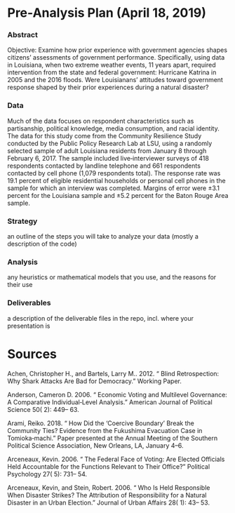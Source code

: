# Pre-Analysis Plan (April 18, 2019)
### Abstract
Objective: 
Examine how prior experience with government agencies shapes citizens’ assessments of government performance. Specifically, using data in Louisiana, when two extreme weather events, 11 years apart, required intervention from the state and federal government: Hurricane Katrina in 2005 and the 2016 floods. Were Louisianans’ attitudes toward government response shaped by their prior experiences during a natural disaster?

### Data
Much of the data focuses on respondent characteristics such as partisanship, political knowledge, media consumption, and racial identity. The data for this study come from the Community Resilience Study conducted by the Public Policy Research Lab at LSU, using a randomly selected sample of adult Louisiana residents from January 8 through February 6, 2017. The sample included live‐interviewer surveys of 418 respondents contacted by landline telephone and 661 respondents contacted by cell phone (1,079 respondents total). The response rate was 19.1 percent of eligible residential households or personal cell phones in the sample for which an interview was completed. Margins of error were ±3.1 percent for the Louisiana sample and ±5.2 percent for the Baton Rouge Area sample.

### Strategy
an outline of the steps you will take to analyze your data (mostly a description of the code)

### Analysis
any heuristics or mathematical models that you use, and the reasons for their use

### Deliverables
a description of the deliverable files in the repo, incl. where your presentation is

# Sources
Achen, Christopher H., and Bartels, Larry M.. 2012. “ Blind Retrospection: Why Shark Attacks Are Bad for Democracy.” Working Paper.

Anderson, Cameron D. 2006. “ Economic Voting and Multilevel Governance: A Comparative Individual‐Level Analysis.” American Journal of Political Science 50( 2): 449– 63.

Arami, Reiko. 2018. “ How Did the ‘Coercive Boundary’ Break the Community Ties? Evidence from the Fukushima Evacuation Case in Tomioka‐machi.” Paper presented at the Annual Meeting of the Southern Political Science Association, New Orleans, LA, January 4–6.

Arceneaux, Kevin. 2006. “ The Federal Face of Voting: Are Elected Officials Held Accountable for the Functions Relevant to Their Office?” Political Psychology 27( 5): 731– 54.

Arceneaux, Kevin, and Stein, Robert. 2006. “ Who Is Held Responsible When Disaster Strikes? The Attribution of Responsibility for a Natural Disaster in an Urban Election.” Journal of Urban Affairs 28( 1): 43– 53.
